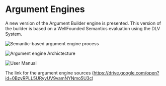 # Argument Engines
A new version of the Argument Builder engine is presented. This version of the builder is based on a Well­Founded Semantics evaluation using the DLV System.

![Semantic-based argument engine process](https://drive.google.com/file/d/0BzyRPLL5URyvVEtNaEVqTVN6ZTA/view?usp=sharing "Semantic-based argument engine process")

![Argument engine Archictecture](https://drive.google.com/file/d/0BzyRPLL5URyvMzdjN3ZkWDBqajQ/view?usp=sharing "Argument engine Archictecture")

![User Manual](https://drive.google.com/file/d/0BzyRPLL5URyvMU5YOFRsaFo1UUk/view?usp=sharing "User manual")

The link for the argument engine sources  (https://drive.google.com/open?id=0BzyRPLL5URyvUV9vamNYNmo5U3c)
